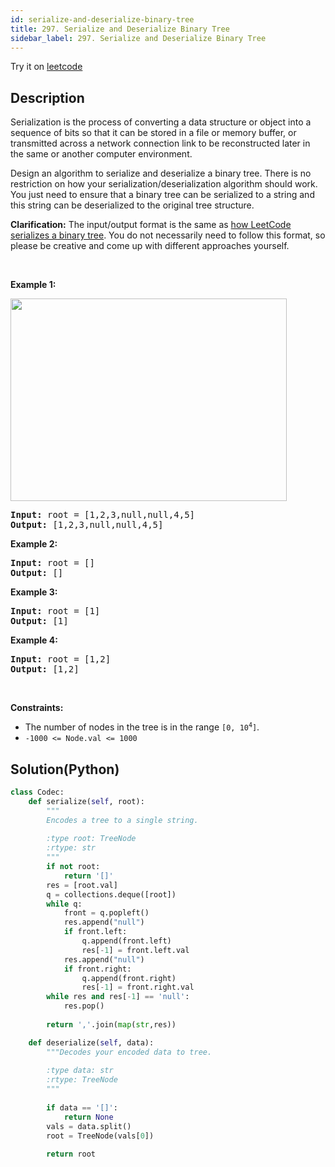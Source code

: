 ```yaml
---
id: serialize-and-deserialize-binary-tree
title: 297. Serialize and Deserialize Binary Tree
sidebar_label: 297. Serialize and Deserialize Binary Tree
---
```


Try it on <a href='https://leetcode.com/problems/serialize-and-deserialize-binary-tree'>leetcode</a>
## Description
<div class="description">
<div><p>Serialization is the process of converting a data structure or object into a sequence of bits so that it can be stored in a file or memory buffer, or transmitted across a network connection link to be reconstructed later in the same or another computer environment.</p>

<p>Design an algorithm to serialize and deserialize a binary tree. There is no restriction on how your serialization/deserialization algorithm should work. You just need to ensure that a binary tree can be serialized to a string and this string can be deserialized to the original tree structure.</p>

<p><strong>Clarification:</strong> The input/output format is the same as <a href="/faq/#binary-tree">how LeetCode serializes a binary tree</a>. You do not necessarily need to follow this format, so please be creative and come up with different approaches yourself.</p>

<p>&nbsp;</p>
<p><strong>Example 1:</strong></p>
<img alt="" src="https://assets.leetcode.com/uploads/2020/09/15/serdeser.jpg" style="width: 442px; height: 324px;">
<pre><strong>Input:</strong> root = [1,2,3,null,null,4,5]
<strong>Output:</strong> [1,2,3,null,null,4,5]
</pre>

<p><strong>Example 2:</strong></p>

<pre><strong>Input:</strong> root = []
<strong>Output:</strong> []
</pre>

<p><strong>Example 3:</strong></p>

<pre><strong>Input:</strong> root = [1]
<strong>Output:</strong> [1]
</pre>

<p><strong>Example 4:</strong></p>

<pre><strong>Input:</strong> root = [1,2]
<strong>Output:</strong> [1,2]
</pre>

<p>&nbsp;</p>
<p><strong>Constraints:</strong></p>

<ul>
	<li>The number of nodes in the tree is in the range <code>[0, 10<sup>4</sup>]</code>.</li>
	<li><code>-1000 &lt;= Node.val &lt;= 1000</code></li>
</ul>
</div>
</div>

## Solution(Python)
```Python
class Codec:
    def serialize(self, root):
        """
        Encodes a tree to a single string.
        
        :type root: TreeNode
        :rtype: str
        """
        if not root:
            return '[]'
        res = [root.val]
        q = collections.deque([root])
        while q:
            front = q.popleft()
            res.append("null")
            if front.left:
                q.append(front.left)
                res[-1] = front.left.val
            res.append("null")
            if front.right:
                q.append(front.right)
                res[-1] = front.right.val
        while res and res[-1] == 'null':
            res.pop()
  
        return ','.join(map(str,res))

    def deserialize(self, data):
        """Decodes your encoded data to tree.
        
        :type data: str
        :rtype: TreeNode
        """
        
        if data == '[]':
            return None
        vals = data.split()
        root = TreeNode(vals[0])
        
        return root
```
